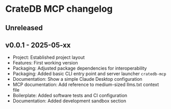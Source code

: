 # CrateDB MCP changelog

## Unreleased

## v0.0.1 - 2025-05-xx
- Project: Established project layout
- Features: First working version
- Packaging: Adjusted package dependencies for interoperability
- Packaging: Added basic CLI entry point and server launcher `cratedb-mcp`
- Documentation: Show a simple Claude Desktop configuration
- MCP documentation: Add reference to medium-sized llms.txt context file
- Boilerplate: Added software tests and CI configuration
- Documentation: Added development sandbox section
